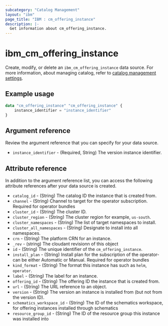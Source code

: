 ```yaml
---
subcategory: "Catalog Management"
layout: "ibm"
page_title: "IBM : cm_offering_instance"
description: |-
  Get information about cm_offering_instance.
---
```



# ibm_cm_offering_instance

Create, modify, or delete an `ibm_cm_offering_instance` data source.  For more information, about managing catalog, refer to [catalog management settings](https://cloud.ibm.com/docs/account?topic=account-account-getting-started).


## Example usage

```terraform
data "cm_offering_instance" "cm_offering_instance" {
	instance_identifier = "instance_identifier"
}
```

## Argument reference
Review the argument reference that you can specify for your data source. 

- `instance_identifier` - (Required, String) The version instance identifier.

## Attribute reference
In addition to the argument reference list, you can access the following attribute references after your data source is created.

- `catalog_id` - (String) The catalog ID the instance that is created from.
- `channel` - (String) Channel to target for the operator subscription. Required for operator bundles
- `cluster_id` - (String) The cluster ID.
- `cluster_region` - (String) The cluster region for example, `us-south`.
- `cluster_namespaces` - (String) The list of target namespaces to install.
- `cluster_all_namespaces` - (String) Designate to install into all namespaces.
- `crn` - (String) The platform CRN for an instance.
- `_rev` - (string) The cloudant revisionn of this object
- `id` - (String) The unique identifier of the `cm_offering_instance`.
- `install_plan` - (String) Install plan for the subscription of the operator- can be either Automatic or Manual. Required for operator bundles
- `kind_format` - (String) The format this instance has such as `helm`, `operator`.
- `label` - (String) The label for an instance.
- `offering_id` - (String) The offering ID the instance that is created from.
- `url` - (String) The URL reference to an object.
- `version` - (String) The version an instance is installed from (but not from the version ID).
- `schematics_workspace_id` - (String) The ID of the schematics workspace, for offering instances installed through schematics
- `resource_group_id` - (String) The ID of the resource group this instance was installed into
